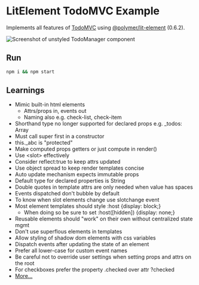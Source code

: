 # LitElement TodoMVC Example

Implements all features of [TodoMVC](http://todomvc.com/) using [@polymer/lit-element](https://www.npmjs.com/package/@polymer/lit-element) (0.6.2).

![Screenshot of unstyled TodoManager component](https://user-images.githubusercontent.com/206228/48041680-44a18400-e14c-11e8-91b8-bd1190addcc0.png)

## Run

```sh
npm i && npm start
```

## Learnings

* Mimic built-in html elements
  * Attrs/props in, events out
  * Naming also e.g. check-list, check-item
* Shorthand type no longer supported for declared props e.g. _todos: Array
* Must call super first in a constructor
* this._abc is "protected"
* Make computed props getters or just compute in render()
* Use &lt;slot&gt; effectively
* Consider reflect:true to keep attrs updated
* Use object spread to keep render templates concise
* Auto update mechanism expects immutable props
* Default type for declared properties is String
* Double quotes in template attrs are only needed when value has spaces
* Events dispatched don't bubble by default
* To know when slot elements change use slotchange event
* Most element templates should style :host {display: block;}
  * When doing so be sure to set :host([hidden]) {display: none;}
* Reusable elements should "work" on their own without centralized state mgmt
* Don't use superflous elements in templates
* Allow styling of shadow dom elements with css variables
* Dispatch events after updating the state of an element
* Prefer all lower-case for custom event names
* Be careful not to override user settings when setting props and attrs on the root
* For checkboxes prefer the property .checked over attr ?checked
* [More...](https://developers.google.com/web/fundamentals/web-components/best-practices)
